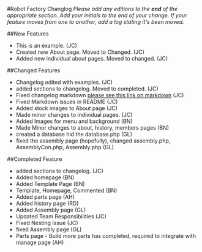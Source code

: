 #Robot Factory Changlog
_Please add any editions to the __end__ of the appropriate section. Add your initials to the end of your change._
_If your feature moves from one to another, add a log stating it's been moved._

##New Features
* This is an example. (JC)
* Created new About page. Moved to Changed. (JC)
* Added new individual about pages. Moved to changed. (JC)

##Changed Features
* Changelog edited with examples. (JC)
* added sections to changelog. Moved to completed. (JC)
* Fixed changelog markdown [please see this link on markdown](https://guides.github.com/features/mastering-markdown/) (JC)
* Fixed Markdown issues in README (JC)
* Added stock images to About page (JC)
* Made minor changes to individual pages. (JC)
* Added Images for menu and background (BN)
* Made Minor changes to about, history, members pages (BN)
* created a database hid the database.php (GL)
* fixed the assembly page (hopefully), changed assembly.php, AssemblyCon.php, Assembly.php (GL)

##Completed Feature
* added sections to changelog. (JC)
* Added homepage (BN)
* Added Template Page (BN)
* Template, Homepage, Commented (BN)
* Added parts page (AH)
* Added history page (RD)
* Added Assembly page (GL)
* Updated Team Responsibilities (JC)
* Fixed Nesting Issue (JC)
* fixed Assembly page (GL)
* Parts page - Build more parts has completed, required to integrate with manage page (AH)